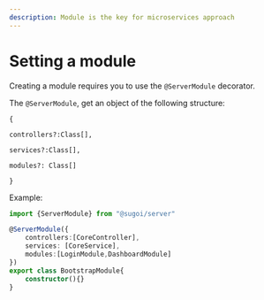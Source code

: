 ```yaml
---
description: Module is the key for microservices approach
---
```


# Setting a module

Creating a module requires you to use the `@ServerModule` decorator.

The `@ServerModule`, get an object of the following structure:

`{`

   `controllers?:Class[],`

   `services?:Class[],`

   `modules?: Class[]`

`}`



Example:

```typescript
import {ServerModule} from "@sugoi/server"

@ServerModule({
    controllers:[CoreController],
    services: [CoreService],
    modules:[LoginModule,DashboardModule]
})
export class BootstrapModule{
    constructor(){}
}
```

